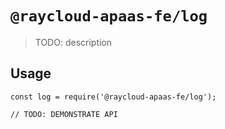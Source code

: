 # `@raycloud-apaas-fe/log`

> TODO: description

## Usage

```
const log = require('@raycloud-apaas-fe/log');

// TODO: DEMONSTRATE API
```
